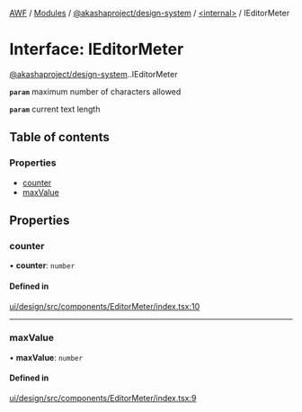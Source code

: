 [AWF](../README.md) / [Modules](../modules.md) / [@akashaproject/design-system](../modules/akashaproject_design_system.md) / [<internal\>](../modules/akashaproject_design_system._internal_.md) / IEditorMeter

# Interface: IEditorMeter

[@akashaproject/design-system](../modules/akashaproject_design_system.md).[<internal>](../modules/akashaproject_design_system._internal_.md).IEditorMeter

**`param`** maximum number of characters allowed

**`param`** current text length

## Table of contents

### Properties

- [counter](akashaproject_design_system._internal_.IEditorMeter.md#counter)
- [maxValue](akashaproject_design_system._internal_.IEditorMeter.md#maxvalue)

## Properties

### counter

• **counter**: `number`

#### Defined in

[ui/design/src/components/EditorMeter/index.tsx:10](https://github.com/AKASHAorg/akasha-world-framework/blob/d81a7246/ui/design/src/components/EditorMeter/index.tsx#L10)

___

### maxValue

• **maxValue**: `number`

#### Defined in

[ui/design/src/components/EditorMeter/index.tsx:9](https://github.com/AKASHAorg/akasha-world-framework/blob/d81a7246/ui/design/src/components/EditorMeter/index.tsx#L9)
